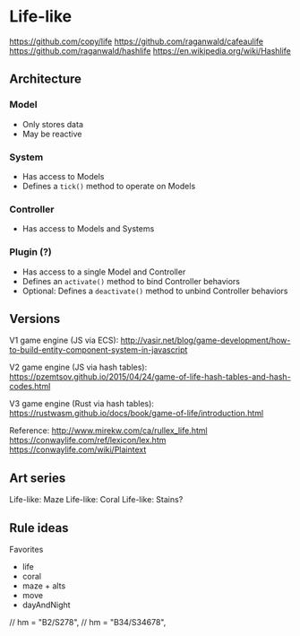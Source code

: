 # Life-like

https://github.com/copy/life
https://github.com/raganwald/cafeaulife
https://github.com/raganwald/hashlife
https://en.wikipedia.org/wiki/Hashlife

## Architecture

### Model

- Only stores data
- May be reactive

### System

- Has access to Models
- Defines a `tick()` method to operate on Models

### Controller

- Has access to Models and Systems

### Plugin (?)

- Has access to a single Model and Controller
- Defines an `activate()` method to bind Controller behaviors
- Optional: Defines a `deactivate()` method to unbind Controller behaviors

## Versions

V1 game engine (JS via ECS):
http://vasir.net/blog/game-development/how-to-build-entity-component-system-in-javascript

V2 game engine (JS via hash tables):
https://pzemtsov.github.io/2015/04/24/game-of-life-hash-tables-and-hash-codes.html

V3 game engine (Rust via hash tables):
https://rustwasm.github.io/docs/book/game-of-life/introduction.html

Reference:
http://www.mirekw.com/ca/rullex_life.html
https://conwaylife.com/ref/lexicon/lex.htm
https://conwaylife.com/wiki/Plaintext

## Art series

Life-like: Maze
Life-like: Coral
Life-like: Stains?

## Rule ideas

Favorites

- life
- coral
- maze + alts
- move
- dayAndNight

// hm = "B2/S278",
// hm = "B34/S34678",
